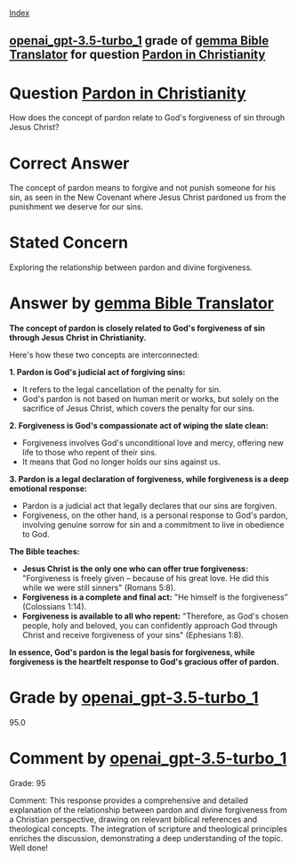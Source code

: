 
[Index](../../../../index.md)
## [openai_gpt-3.5-turbo_1](../../../grading_models/openai_gpt-3.5-turbo_1.md) grade of [gemma Bible Translator](../../../answering_models/gemma_Bible_Translator.md) for question [Pardon in Christianity](../../../questions/Pardon_in_Christianity.md)

# Question [Pardon in Christianity](../../../questions/Pardon_in_Christianity.md)
How does the concept of pardon relate to God's forgiveness of sin through Jesus Christ?

# Correct Answer
The concept of pardon means to forgive and not punish someone for his sin, as seen in the New Covenant where Jesus Christ pardoned us from the punishment we deserve for our sins.

# Stated Concern
Exploring the relationship between pardon and divine forgiveness.

# Answer by [gemma Bible Translator](../../../answering_models/gemma_Bible_Translator.md)
**The concept of pardon is closely related to God's forgiveness of sin through Jesus Christ in Christianity.** 

Here's how these two concepts are interconnected:

**1. Pardon is God's judicial act of forgiving sins:**

* It refers to the legal cancellation of the penalty for sin. 
* God's pardon is not based on human merit or works, but solely on the sacrifice of Jesus Christ, which covers the penalty for our sins.

**2. Forgiveness is God's compassionate act of wiping the slate clean:**

* Forgiveness involves God's unconditional love and mercy, offering new life to those who repent of their sins. 
* It means that God no longer holds our sins against us.

**3. Pardon is a legal declaration of forgiveness, while forgiveness is a deep emotional response:**

* Pardon is a judicial act that legally declares that our sins are forgiven. 
* Forgiveness, on the other hand, is a personal response to God's pardon, involving genuine sorrow for sin and a commitment to live in obedience to God.

**The Bible teaches:**

* **Jesus Christ is the only one who can offer true forgiveness:** "Forgiveness is freely given – because of his great love. He did this while we were still sinners" (Romans 5:8).
* **Forgiveness is a complete and final act:** "He himself is the forgiveness” (Colossians 1:14).
* **Forgiveness is available to all who repent:** "Therefore, as God's chosen people, holy and beloved, you can confidently approach God through Christ and receive forgiveness of your sins" (Ephesians 1:8).

**In essence, God's pardon is the legal basis for forgiveness, while forgiveness is the heartfelt response to God's gracious offer of pardon.**

# Grade by [openai_gpt-3.5-turbo_1](../../../grading_models/openai_gpt-3.5-turbo_1.md)
95.0

# Comment by [openai_gpt-3.5-turbo_1](../../../grading_models/openai_gpt-3.5-turbo_1.md)
Grade: 95

Comment: This response provides a comprehensive and detailed explanation of the relationship between pardon and divine forgiveness from a Christian perspective, drawing on relevant biblical references and theological concepts. The integration of scripture and theological principles enriches the discussion, demonstrating a deep understanding of the topic. Well done!
